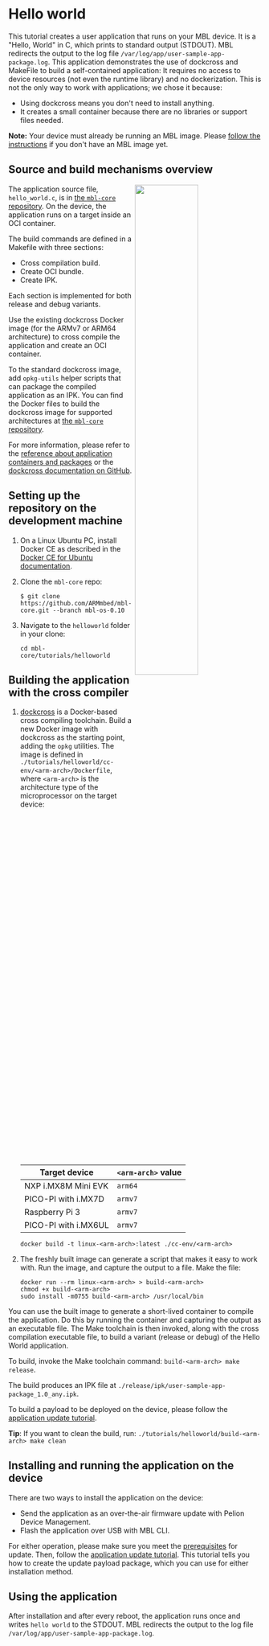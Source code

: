 # Hello world

This tutorial creates a user application that runs on your MBL device. It is a "Hello, World" in C, which prints to standard output (STDOUT). MBL redirects the output to the log file `/var/log/app/user-sample-app-package.log`. This application demonstrates the use of dockcross and MakeFile to build a self-contained application: It requires no access to device resources (not even the runtime library) and no dockerization. This is not the only way to work with applications; we chose it because:

- Using dockcross means you don't need to install anything.
- It creates a small container because there are no libraries or support files needed.

<span class="notes">**Note:** Your device must already be running an MBL image. Please [follow the instructions](../first-image/index.html) if you don't have an MBL image yet.</span>

## Source and build mechanisms overview

<img src="https://s3-us-west-2.amazonaws.com/mbed-linux-os-docs-images/hello_world.png" width="50%" align="right" />

The application source file, `hello_world.c`, is in [the `mbl-core` repository](https://github.com/ARMmbed/mbl-core/tree/mbl-os-0.10/tutorials/helloworld/src). On the device, the application runs on a target inside an OCI container.

The build commands are defined in a Makefile with three sections:

* Cross compilation build.
* Create OCI bundle.
* Create IPK.

Each section is implemented for both release and debug variants.

Use the existing dockcross Docker image (for the ARMv7 or ARM64 architecture) to cross compile the application and create an OCI container.

To the standard dockcross image, add `opkg-utils` helper scripts that can package the compiled application as an IPK. You can find the Docker files to build the dockcross image for supported architectures at [the `mbl-core` repository](https://github.com/ARMmbed/mbl-core/blob/mbl-os-0.10/tutorials/helloworld/cc-env).

For more information, please refer to the [reference about application containers and packages](../references/application-containers-and-packages.html) or the [dockcross documentation on GitHub](https://github.com/dockcross/dockcross).

## Setting up the repository on the development machine

1. On a Linux Ubuntu PC, install Docker CE as described in the [Docker CE for Ubuntu documentation](https://docs.docker.com/install/linux/docker-ce/ubuntu/).

1. Clone the `mbl-core` repo:

    ```
    $ git clone https://github.com/ARMmbed/mbl-core.git --branch mbl-os-0.10
    ```

1. Navigate to the `helloworld` folder in your clone:

    ```
    cd mbl-core/tutorials/helloworld
    ```

## Building the application with the cross compiler

1. [dockcross](https://github.com/dockcross/dockcross) is a Docker-based cross compiling toolchain. Build a new Docker image with dockcross as the starting point, adding the `opkg` utilities. The image is defined in `./tutorials/helloworld/cc-env/<arm-arch>/Dockerfile`, where `<arm-arch>` is the architecture type of the microprocessor on the target device:

    | Target device | `<arm-arch>` value |
    | --- | --- |
    | NXP i.MX8M Mini EVK | `arm64` |
    | PICO-PI with i.MX7D | `armv7` |
    | Raspberry Pi 3 | `armv7` |
    | PICO-PI with i.MX6UL | `armv7` |

    ```
    docker build -t linux-<arm-arch>:latest ./cc-env/<arm-arch>
    ```

1. The freshly built image can generate a script that makes it easy to work with. Run the image, and capture the output to a file. Make the file:

    ```
    docker run --rm linux-<arm-arch> > build-<arm-arch>
    chmod +x build-<arm-arch>
    sudo install -m0755 build-<arm-arch> /usr/local/bin
    ```

You can use the built image to generate a short-lived container to compile the application. Do this by running the container and capturing the output as an executable file. The Make toolchain is then invoked, along with the cross compilation executable file, to build a variant (release or debug) of the Hello World application.

To build, invoke the Make toolchain command: `build-<arm-arch> make release`.

The build produces an IPK file at `./release/ipk/user-sample-app-package_1.0_any.ipk`.

To build a payload to be deployed on the device, please follow the [application update tutorial](../update/updating-an-mbl-image.html).

<span class="tips">**Tip**: If you want to clean the build, run: `./tutorials/helloworld/build-<arm-arch> make clean`</span>

## Installing and running the application on the device

There are two ways to install the application on the device:

* Send the application as an over-the-air firmware update with Pelion Device Management.
* Flash the application over USB with MBL CLI.

For either operation, please make sure you meet the [prerequisites](../update/update-tutorial.html) for update. Then, follow the [application update tutorial](../update/updating-an-mbl-image.html). This tutorial tells you how to create the update payload package, which you can use for either installation method.

## Using the application

After installation and after every reboot, the application runs once and writes `hello world` to the STDOUT. MBL redirects the output to the log file `/var/log/app/user-sample-app-package.log`.
